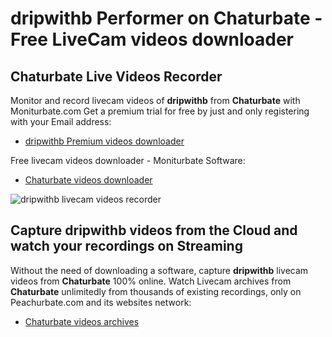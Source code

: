 # dripwithb Performer on Chaturbate - Free LiveCam videos downloader

## Chaturbate Live Videos Recorder

Monitor and record livecam videos of **dripwithb** from **Chaturbate** with Moniturbate.com
Get a premium trial for free by just and only registering with your Email address:
* [dripwithb Premium videos downloader](https://moniturbate.com/request-demo-licence-key.html)

Free livecam videos downloader - Moniturbate Software:
* [Chaturbate videos downloader](https://moniturbate.com/moniturbate-download-software.html)

![dripwithb livecam videos recorder](https://peachurnet.com/templates/moniturbate-software.png)


## Capture dripwithb videos from the Cloud and watch your recordings on Streaming

Without the need of downloading a software, capture **dripwithb** livecam videos from **Chaturbate** 100% online.
Watch Livecam archives from **Chaturbate** unlimitedly from thousands of existing recordings, only on Peachurbate.com and its websites network:
* [Chaturbate videos archives](https://peachurnet.com/)